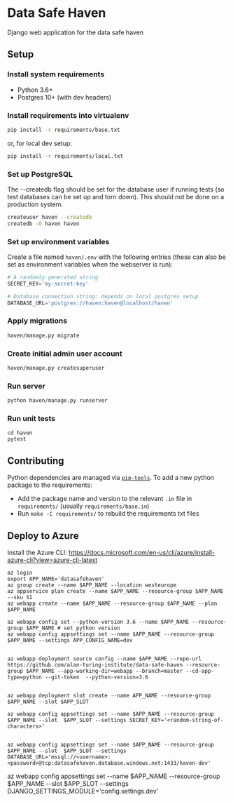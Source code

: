# Data Safe Haven
Django web application for the data safe haven


## Setup

### Install system requirements

* Python 3.6+
* Postgres 10+ (with dev headers)

### Install requirements into virtualenv

```bash
pip install -r requirements/base.txt
```

or, for local dev setup:

```bash
pip install -r requirements/local.txt
```

### Set up PostgreSQL

The --createdb flag should be set for the database user if running tests (so test databases can be set up and torn down). This should not be done on a production system.

```bash
createuser haven --createdb
createdb -O haven haven
```

### Set up environment variables

Create a file named `haven/.env` with the following entries (these can also be set as environment variables
when the webserver is run):

```python
# A randomly generated string
SECRET_KEY='my-secret-key'

# Database connection string: depends on local postgres setup
DATABASE_URL='postgres://haven:haven@localhost/haven'
```

### Apply migrations

```bash
haven/manage.py migrate
```

### Create initial admin user account

```bash
haven/manage.py createsuperuser
```

### Run server

```bash
python haven/manage.py runserver
```

### Run unit tests

```
cd haven
pytest
```

## Contributing

Python dependencies are managed via [`pip-tools`](https://pypi.org/project/pip-tools/). To add a new python package to the requirements:

* Add the package name and version to the relevant `.in` file in `requirements/` (usually `requirements/base.in`)
* Run `make -C requirements/` to rebuild the requirements txt files



## Deploy to Azure

Install the Azure CLI: https://docs.microsoft.com/en-us/cli/azure/install-azure-cli?view=azure-cli-latest

```
az login
export APP_NAME='datasafehaven'
az group create --name $APP_NAME --location westeurope
az appservice plan create --name $APP_NAME --resource-group $APP_NAME --sku S1
az webapp create --name $APP_NAME --resource-group $APP_NAME --plan $APP_NAME

az webapp config set --python-version 3.6 --name $APP_NAME --resource-group $APP_NAME # set python version
az webapp config appsettings set --name $APP_NAME --resource-group $APP_NAME --settings APP_CONFIG_NAME=dev


az webapp deployment source config --name $APP_NAME --repo-url https://github.com/alan-turing-institute/data-safe-haven --resource-group $APP_NAME --app-working-dir=webapp --branch=master --cd-app-type=python --git-token  --python-version=3.6


az webapp deployment slot create --name APP_NAME --resource-group $APP_NAME --slot $APP_SLOT

az webapp config appsettings set --name $APP_NAME --resource-group $APP_NAME --slot  $APP_SLOT --settings SECRET_KEY='<random-string-of-characters>'


az webapp config appsettings set --name $APP_NAME --resource-group $APP_NAME --slot  $APP_SLOT --settings DATABASE_URL='mssql://<username>:<password>@tcp:datasafehaven.database.windows.net:1433/haven-dev'
```
az webapp config appsettings set --name $APP_NAME --resource-group $APP_NAME --slot  $APP_SLOT --settings DJANGO_SETTINGS_MODULE='config.settings.dev'
